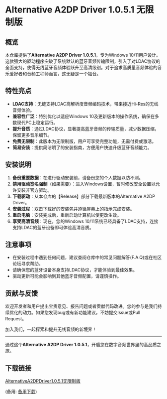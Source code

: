  # Alternative A2DP Driver 1.0.5.1 无限制版

 ## 概览

 本仓库提供了**Alternative A2DP Driver 1.0.5.1**，专为Windows 10/11用户设计。这款强大的驱动程序突破了系统默认的蓝牙音频传输限制，引入了对LDAC协议的全面支持，使得无线蓝牙音频体验跃升至高清级别。对于追求高质量音频体验的音乐爱好者和音频工程师而言，这无疑是一个福音。

 ## 特性亮点

 - **LDAC支持**：无缝支持LDAC高解析度音频编码技术，带来接近Hi-Res的无线音频体验。
 - **兼容性广泛**：特别优化以适应Windows 10及更新版本的操作系统，确保在多数现代PC上稳定运行。
 - **提升音质**：通过LDAC协议，显著提高蓝牙音频的传输质量，减少数据压缩，保留更多音乐细节。
 - **免费无限制**：此版本为无限制版，用户可享受完整功能，无需付费或激活。
 - **简易安装**：提供简洁明了的安装指南，方便用户快速升级蓝牙音频能力。

 ## 安装说明

 1. **备份重要数据**：在进行驱动安装前，请备份您的个人数据以防不测。
 2. **禁用驱动签名强制**（如果需要）：进入Windows设置，暂时修改安全设置以允许安装非官方驱动。
 3. **下载驱动**：从本仓库的【Release】部分下载最新版本的Alternative A2DP Driver。
 4. **安装过程**：双击下载好的安装包并遵循屏幕上的指示完成安装。
 5. **重启电脑**：安装完成后，重新启动计算机以使更改生效。
 6. **享受高清音频**：现在，您的Windows 10/11系统已经具备了LDAC支持，连接支持LDAC的蓝牙设备即可体验高清音质。

 ## 注意事项

 - 在安装过程中遇到任何问题，建议查阅仓库中的常见问题解答(F.A.Q)或在社区论坛寻求帮助。
 - 请确保您的蓝牙设备本身支持LDAC协议，才能体验到最佳效果。
 - 驱动更新可能会影响到其他蓝牙音频配置，请谨慎操作。

 ## 贡献与反馈

 欢迎开发者和用户提出宝贵意见、报告问题或者贡献代码改进。您的参与是我们持续优化的动力。如果您发现bug或有新功能建议，不妨提交Issue或Pull Request。

 加入我们，一起探索和提升无线音频的新境界！

 ---

 通过这个**Alternative A2DP Driver 1.0.5.1**，开启您在数字音频世界里的高品质之旅。

 ## 下载链接
 [AlternativeA2DPDriver1.0.5.1无限制版](https://pan.quark.cn/s/02bf9629fc99) 

 (备用: [备用下载](https://pan.baidu.com/s/1Z2ufdulKv3tZGHJ0CQzffg?pwd=1234))
